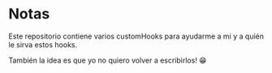 # Notas

Este repositorio contiene varios customHooks para ayudarme a mi y a quién le sirva estos hooks.

También la idea es que yo no quiero volver a escribirlos! 😁

